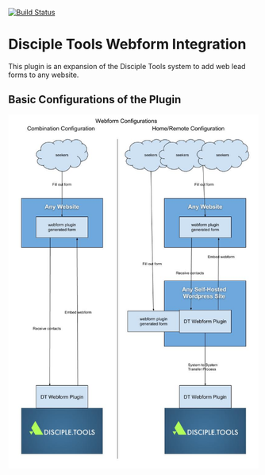 [![Build Status](https://travis-ci.com/DiscipleTools/disciple-tools-webform.svg?branch=master)](https://travis-ci.com/DiscipleTools/disciple-tools-webform)

# Disciple Tools Webform Integration
This plugin is an expansion of the Disciple Tools system to add web lead forms to any website.

## Basic Configurations of the Plugin

![Webform Configurations](https://raw.githubusercontent.com/DiscipleTools/disciple-tools-webform/master/webform-configurations.jpg)
